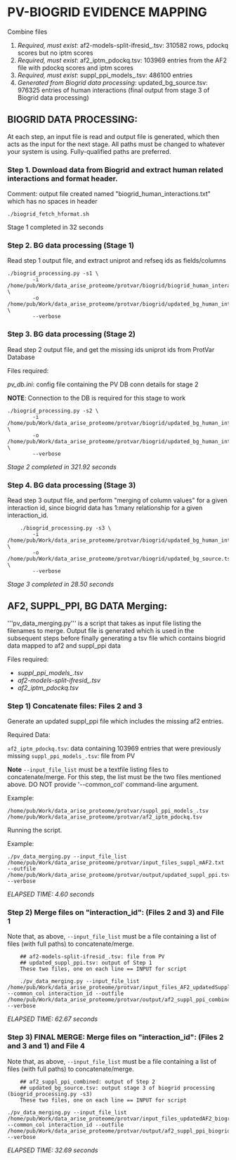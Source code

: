 # PV-BIOGRID EVIDENCE MAPPING

Combine files
1. *Required, must exist*: af2-models-split-ifresid_.tsv: 310582 rows, pdockq scores but no iptm scores
2. *Required, must exist*: af2_iptm_pdockq.tsv: 103969 entries from the AF2 file with pdockq scores and iptm scores
3. *Required, must exist*: suppl_ppi_models_.tsv: 486100 entries
4. *Generated from Biogrid data processing*: updated_bg_source.tsv: 976325 entries of human interactions (final output from stage 3 of Biogrid data processing)

## BIOGRID DATA PROCESSING: 
At each step, an input file is read and output file is generated, which then acts as the input for the next stage.
All paths must be changed to whatever your system is using. Fully-qualified paths are preferred.

### Step 1. Download data from Biogrid and extract human related interactions and format header.
Comment: output file created named "biogrid_human_interactions.txt" which has no spaces in header
```
./biogrid_fetch_hformat.sh
```
Stage 1 completed in 32 seconds

### Step 2. BG data processing (Stage 1)

Read step 1 output file, and extract uniprot and refseq ids as fields/columns

```
./biogrid_processing.py -s1 \
        -i /home/pub/Work/data_arise_proteome/protvar/biogrid/biogrid_human_interactions.txt \
        -o /home/pub/Work/data_arise_proteome/protvar/biogrid/updated_bg_human_interactions.tsv \
        --verbose
```

### Step 3. BG data processing (Stage 2)
Read step 2 output file, and get the missing ids uniprot ids from ProtVar Database

Files required:

*pv_db.ini*: config file containing the PV DB conn details for stage 2

**NOTE**: Connection to the DB is required for this stage to work

```
./biogrid_processing.py -s2 \
        -i /home/pub/Work/data_arise_proteome/protvar/biogrid/updated_bg_human_interactions.tsv \
        -o /home/pub/Work/data_arise_proteome/protvar/biogrid/updated_bg_human_interactions_PVDB.tsv \
      	--verbose
```
*Stage 2 completed in 321.92 seconds*

### Step 4. BG data processing (Stage 3)
Read step 3 output file, and perform "merging of column values" for a given interaction id, since biogrid data has 1:many relationship for a given interaction_id.

```
    ./biogrid_processing.py -s3 \
        -i /home/pub/Work/data_arise_proteome/protvar/biogrid/updated_bg_human_interactions_PVDB.tsv \
        -o /home/pub/Work/data_arise_proteome/protvar/biogrid/updated_bg_source.tsv \
        --verbose
```
*Stage 3 completed in 28.50 seconds*

## AF2, SUPPL_PPI, BG DATA Merging: 
'''pv_data_merging.py''' is a script that takes as input file listing the filenames to merge.
Output file is generated which is used in the subsequent steps before finally generating a tsv 
file which contains biogrid data mapped to af2 and suppl_ppi data

Files required:

- *suppl_ppi_models_.tsv*
- *af2-models-split-ifresid_.tsv*
- *af2_iptm_pdockq.tsv*

### Step 1) Concatenate files: Files 2 and 3

Generate an updated suppl_ppi file which includes the missing af2 entries.

Required Data:

`af2_iptm_pdockq.tsv`: data containing 103969 entries that were previously missing
`suppl_ppi_models_.tsv`: file from PV

**Note** `--input_file_list` must be a textfile listing files to concatenate/merge. For this step, the list must be the two files mentioned above. DO NOT provide '--common_col' command-line argument.

Example:

```
/home/pub/Work/data_arise_proteome/protvar/suppl_ppi_models_.tsv
/home/pub/Work/data_arise_proteome/protvar/af2_iptm_pdockq.tsv
```

Running the script.

Example:
```
./pv_data_merging.py --input_file_list /home/pub/Work/data_arise_proteome/protvar/input_files_suppl_mAF2.txt --outfile /home/pub/Work/data_arise_proteome/protvar/output/updated_suppl_ppi.tsv --verbose 
```
*ELAPSED TIME: 4.60 seconds*

### Step 2) Merge files on "interaction_id": (Files 2 and 3) and File 1

Note that, as above, `--input_file_list` must be a file containing a list of files (with full paths) to concatenate/merge.

		## af2-models-split-ifresid_.tsv: file from PV
		## updated_suppl_ppi.tsv: output of Step 1
		These two files, one on each line == INPUT for script 

```
 	./pv_data_merging.py --input_file_list /home/pub/Work/data_arise_proteome/protvar/input_files_AF2_updatedSuppl.txt --common_col interaction_id --outfile /home/pub/Work/data_arise_proteome/protvar/output/af2_suppl_ppi_combined.tsv --verbose 
```
*ELAPSED TIME: 62.67 seconds*

### Step 3) FINAL MERGE:  Merge files on "interaction_id": (Files 2 and 3 and 1) and File 4

Note that, as above, `--input_file_list` must be a file containing a list of files (with full paths) to concatenate/merge.

        ## af2_suppl_ppi_combined: output of Step 2
		## updated_bg_source.tsv: output stage 3 of biogrid processing (biogrid_processing.py -s3)
		These two files, one on each line == INPUT for script 
```
./pv_data_merging.py --input_file_list /home/pub/Work/data_arise_proteome/protvar/input_files_updatedAF2_biogrid.txt --common_col interaction_id --outfile /home/pub/Work/data_arise_proteome/protvar/output/af2_suppl_ppi_biogrid_combined.tsv --verbose 
```
*ELAPSED TIME: 32.69 seconds*


